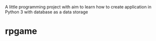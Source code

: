 A little programming project with aim to learn how to create application in Python 3 with database as a data storage

# rpgame
